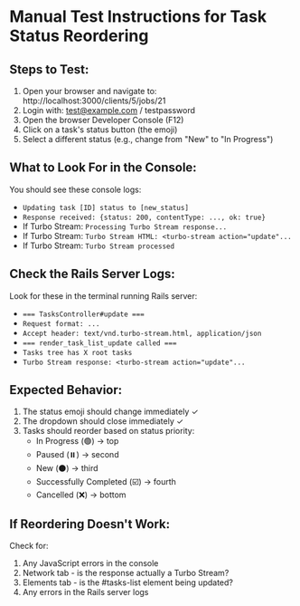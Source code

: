 # Manual Test Instructions for Task Status Reordering

## Steps to Test:

1. Open your browser and navigate to: http://localhost:3000/clients/5/jobs/21
2. Login with: test@example.com / testpassword
3. Open the browser Developer Console (F12)
4. Click on a task's status button (the emoji)
5. Select a different status (e.g., change from "New" to "In Progress")

## What to Look For in the Console:

You should see these console logs:
- `Updating task [ID] status to [new_status]`
- `Response received: {status: 200, contentType: ..., ok: true}`
- If Turbo Stream: `Processing Turbo Stream response...`
- If Turbo Stream: `Turbo Stream HTML: <turbo-stream action="update"...`
- If Turbo Stream: `Turbo Stream processed`

## Check the Rails Server Logs:

Look for these in the terminal running Rails server:
- `=== TasksController#update ===`
- `Request format: ...`
- `Accept header: text/vnd.turbo-stream.html, application/json`
- `=== render_task_list_update called ===`
- `Tasks tree has X root tasks`
- `Turbo Stream response: <turbo-stream action="update"...`

## Expected Behavior:

1. The status emoji should change immediately ✓
2. The dropdown should close immediately ✓
3. Tasks should reorder based on status priority:
   - In Progress (🟢) → top
   - Paused (⏸️) → second
   - New (⚫) → third
   - Successfully Completed (☑️) → fourth
   - Cancelled (❌) → bottom

## If Reordering Doesn't Work:

Check for:
1. Any JavaScript errors in the console
2. Network tab - is the response actually a Turbo Stream?
3. Elements tab - is the #tasks-list element being updated?
4. Any errors in the Rails server logs